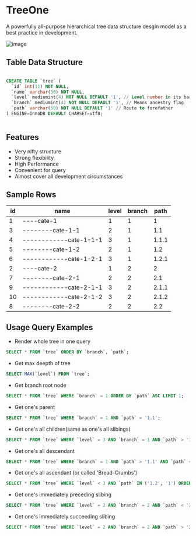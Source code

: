 
# TreeOne
A powerfully all-purpose hierarchical tree data structure desgin model as a best practice in development. 

![image](https://user-images.githubusercontent.com/11038908/115105931-6d243e00-9f94-11eb-9ff8-dd10f99061ef.png)


## Table Data Structure

```sql

CREATE TABLE `tree` (
  `id` int(11) NOT NULL,
  `name` varchar(30) NOT NULL, 
  `level` mediumint(4) NOT NULL DEFAULT '1', // Level number in its barnch
  `branch` mediumint(4) NOT NULL DEFAULT '1', // Means ancestry flag
  `path` varchar(50) NOT NULL DEFAULT '1' // Route to forefather
) ENGINE=InnoDB DEFAULT CHARSET=utf8;
  
```

## Features
- Very nifty structure
- Strong flexibility
- High Performance
- Convenient for query
- Almost cover all development circumstances


##  Sample Rows
id | name | level | branch | path 
--- | --- | --- | --- | --- 
1 | ----cate-1 | 1 | 1 | 1 
3 | --------cate-1-1 | 2 | 1 | 1.1 
4 | ------------cate-1-1-1 | 3 | 1 | 1.1.1 
5 | --------cate-1-2 | 2 | 1 | 1.2 
6 | ------------cate-1-2-1 | 3 | 1 | 1.2.1 
2 | ----cate-2 | 1 | 2 | 2 
7 | --------cate-2-1 | 2 | 2 | 2.1 
9 | ------------cate-2-1-1 | 3 | 2 | 2.1.1 
10 | ------------cate-2-1-2 | 3 | 2 | 2.1.2 
8 | --------cate-2-2 | 2 | 2 | 2.2

## Usage Query Examples

- Render whole tree in one query
```sql
SELECT * FROM `tree` ORDER BY `branch`, `path`;
```

- Get max deepth of tree
```sql
SELECT MAX(`level`) FROM `tree`;
```

- Get branch root node
```sql
SELECT * FROM `tree` WHERE `branch` = 1 ORDER BY `path` ASC LIMIT 1;
```

- Get one's parent
```sql
SELECT * FROM `tree` WHERE `branch` = 1 AND `path` = '1.1';
```

- Get one's all children(same as one's all slibings)
```sql
SELECT * FROM `tree` WHERE `level` = 3 AND `branch` = 1 AND `path` > '1.1' AND `path` < '1.2';
```

- Get one's all descendant
```sql
SELECT * FROM `tree` WHERE `branch` = 1 AND `path` > '1.1' AND `path` < '1.2' ORDER BY `path` ASC;
```

- Get one's all ascendant (or called 'Bread-Crumbs')
```sql
SELECT * FROM `tree` WHERE `level` < 3 AND `path` IN ('1.2', '1') ORDER BY `path` ASC
```

- Get one's immediately preceding slibing
```sql
SELECT * FROM `tree` WHERE `level` = 2 AND `branch` = 2 AND `path` < '2.2' ORDER BY `path` DESC LIMIT 1;
```

- Get one's immediately succeeding slibing
```sql
SELECT * FROM `tree` WHERE `level` = 2 AND `branch` = 2 AND `path` > '2.2' ORDER BY `path` ASC LIMIT 1;
```


